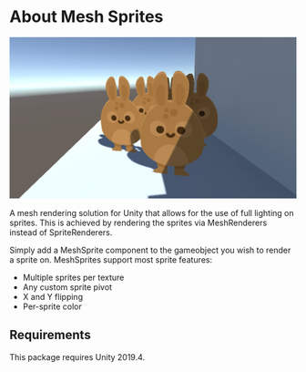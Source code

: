 # About Mesh Sprites

![Mesh Sprites header](images/preview.jpg)

A mesh rendering solution for Unity that allows for the use of full lighting on sprites. This is achieved by rendering the sprites via MeshRenderers instead of SpriteRenderers.

Simply add a MeshSprite component to the gameobject you wish to render a sprite on. MeshSprites support most sprite features:
* Multiple sprites per texture
* Any custom sprite pivot
* X and Y flipping
* Per-sprite color

## Requirements

This package requires Unity 2019.4.